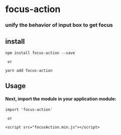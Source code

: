 # focus-action

### unify the behavior of input box to get focus

## install
```
npm install focus-action --save

 or

yarn add focus-action
```

## Usage
#### Next, import the module in your application module:
```
import 'focus-action'

 or

<script src="focusAction.min.js"></script>
```
